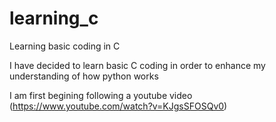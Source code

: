 # learning_c
Learning basic coding in C


I have decided to learn basic C coding in order to enhance my understanding of how python works

I am first begining following a youtube video (https://www.youtube.com/watch?v=KJgsSFOSQv0)
